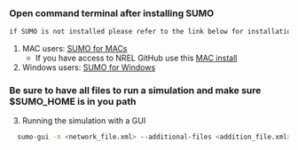 ### Open command terminal after installing SUMO
```html
if SUMO is not installed please refer to the link below for installation
```
1. MAC users: [SUMO for MACs](https://sumo.dlr.de/docs/Installing/MacOS_Build.html)
      * If you have access to NREL GitHub use this [MAC install](https://github.nrel.gov/jseverin/Sumo/blob/master/README.md)
2. Windows users: [SUMO for Windows](http://sumo.dlr.de/docs/Installing.html)

### Be sure to have all files to run a simulation and make sure $SUMO_HOME is in you path
3. Running the simulation with a GUI
```bash
  sumo-gui -n <network_file.xml> --additional-files <addition_file.xml> -r <trip/route_file.xml> --emission-output <FILE>
```

